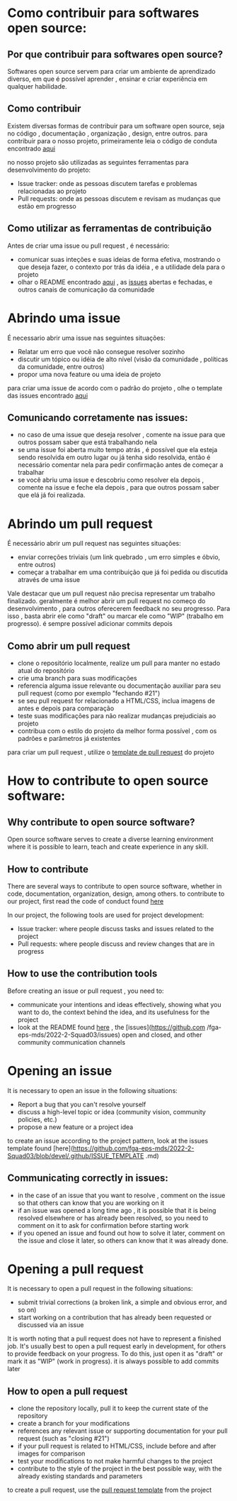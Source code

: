 # **Como contribuir para softwares open source:**

## Por que contribuir para softwares open source?
Softwares open source servem para criar um ambiente de aprendizado diverso, em que é possível aprender , ensinar e criar experiência em qualquer habilidade.

## Como contribuir
Existem diversas formas de contribuir para um software open source, seja no código , documentação , organização , design, entre outros. para contribuir para o nosso projeto, primeiramente leia o código de conduta encontrado  [aqui](https://github.com/fga-eps-mds/2022-2-Squad03/blob/community_std/CODE_OF_CONDUCT.md)



no nosso projeto são utilizadas as seguintes ferramentas para desenvolvimento do projeto:

* Issue tracker: onde as pessoas discutem tarefas e problemas relacionadas ao projeto
* Pull requests: onde as pessoas discutem e revisam as mudanças que estão em progresso


## Como utilizar as ferramentas de contribuição

Antes de criar uma issue ou pull request , é necessário:

* comunicar  suas inteções e suas ideias de forma efetiva, mostrando o que deseja fazer, o contexto por trás da idéia , e a utilidade dela para o projeto
* olhar o README encontrado [aqui](https://github.com/fga-eps-mds/2022-2-Squad03/blob/main/README.md) , as [issues](https://github.com/fga-eps-mds/2022-2-Squad03/issues) abertas e fechadas, e outros canais de comunicação da comunidade

# **Abrindo uma issue**
É necessario abrir uma issue nas seguintes situações:

* Relatar um erro que você não consegue resolver sozinho
* discutir um tópico ou idéia de alto nível (visão da comunidade , políticas da comunidade, entre outros)
* propor uma nova feature ou uma ideia de projeto

para criar uma issue de acordo com o padrão do projeto , olhe o template das issues encontrado [aqui](https://github.com/fga-eps-mds/2022-2-Squad03/blob/devel/.github/ISSUE_TEMPLATE.md)

## Comunicando corretamente nas issues:

* no caso de uma issue que deseja resolver , comente na issue para que outros possam saber que está trabalhando nela
* se uma issue foi aberta muito tempo atrás , é possível que ela esteja sendo resolvida em outro lugar  ou já tenha sido resolvida, então é necessário comentar nela para pedir confirmação antes de começar a trabalhar
* se você abriu uma issue e descobriu como resolver ela depois , comente na issue e feche ela depois , para que outros possam saber que elá já foi realizada.

# **Abrindo um pull request**

É necessário abrir um pull request nas seguintes situações:

* enviar correções triviais (um link quebrado , um erro simples e óbvio, entre outros)
* começar a trabalhar em uma contribuição que já foi pedida ou discutida através de uma issue

Vale destacar que um pull request não precisa representar um trabalho finalizado. geralmente é melhor abrir um pull request no começo do desenvolvimento , para outros oferecerem feedback no seu progresso. Para isso , basta abrir ele como "draft" ou marcar ele como "WIP" (trabalho em progresso). é sempre possível adicionar commits depois

## Como abrir um pull request
* clone o repositório localmente, realize um pull para manter no estado atual do repositório
* crie uma branch para suas modificações
* referencia alguma issue relevante ou documentação auxiliar para seu pull request (como por exemplo "fechando #21")
* se seu pull request for relacionado a  HTML/CSS, inclua imagens de antes e depois para comparação 
* teste suas modificações para não realizar mudanças prejudiciais ao projeto
* contribua com o estilo do projeto da melhor forma possível , com os padrões e parâmetros já existentes

para criar um pull request , utilize o [template de pull request](https://github.com/fga-eps-mds/2022-2-Squad03/blob/devel/.github/PULL_REQUEST_TEMPLATE.md) do projeto



# **How ​​to contribute to open source software:**

## Why contribute to open source software?
Open source software serves to create a diverse learning environment where it is possible to learn, teach and create experience in any skill.

## How to contribute
There are several ways to contribute to open source software, whether in code, documentation, organization, design, among others. to contribute to our project, first read the code of conduct found [here](https://github.com/fga-eps-mds/2022-2-Squad03/blob/community_std/CODE_OF_CONDUCT.md)



In our project, the following tools are used for project development:

* Issue tracker: where people discuss tasks and issues related to the project
* Pull requests: where people discuss and review changes that are in progress


## How to use the contribution tools

Before creating an issue or pull request , you need to:

* communicate your intentions and ideas effectively, showing what you want to do, the context behind the idea, and its usefulness for the project
* look at the README found [here](https://github.com/fga-eps-mds/2022-2-Squad03/blob/main/README.md) , the [issues](https://github.com /fga-eps-mds/2022-2-Squad03/issues) open and closed, and other community communication channels

# **Opening an issue**
It is necessary to open an issue in the following situations:

* Report a bug that you can't resolve yourself
* discuss a high-level topic or idea (community vision, community policies, etc.)
* propose a new feature or a project idea

to create an issue according to the project pattern, look at the issues template found [here](https://github.com/fga-eps-mds/2022-2-Squad03/blob/devel/.github/ISSUE_TEMPLATE .md)

## Communicating correctly in issues:

* in the case of an issue that you want to resolve , comment on the issue so that others can know that you are working on it
* if an issue was opened a long time ago , it is possible that it is being resolved elsewhere or has already been resolved, so you need to comment on it to ask for confirmation before starting work
* if you opened an issue and found out how to solve it later, comment on the issue and close it later, so others can know that it was already done.

# **Opening a pull request**

It is necessary to open a pull request in the following situations:

* submit trivial corrections (a broken link, a simple and obvious error, and so on)
* start working on a contribution that has already been requested or discussed via an issue

It is worth noting that a pull request does not have to represent a finished job. It's usually best to open a pull request early in development, for others to provide feedback on your progress. To do this, just open it as "draft" or mark it as "WIP" (work in progress). it is always possible to add commits later

## How to open a pull request
* clone the repository locally, pull it to keep the current state of the repository
* create a branch for your modifications
* references any relevant issue or supporting documentation for your pull request (such as "closing #21")
* if your pull request is related to HTML/CSS, include before and after images for comparison
* test your modifications to not make harmful changes to the project
* contribute to the style of the project in the best possible way, with the already existing standards and parameters

to create a pull request, use the [pull request template](https://github.com/fga-eps-mds/2022-2-Squad03/blob/devel/.github/PULL_REQUEST_TEMPLATE.md) from the project


